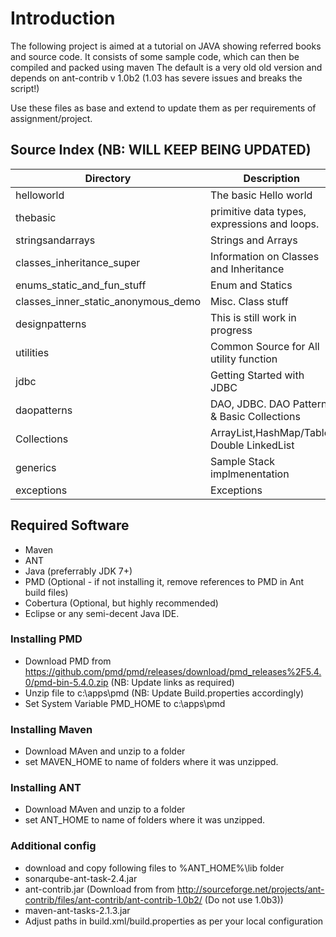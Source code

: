 # Introduction
The following project is aimed at a tutorial on JAVA showing referred books and source code.
It consists of some sample code, which can then be compiled and packed using maven
The default is a very old old version and depends on ant-contrib v 1.0b2 (1.03 has severe issues and breaks the script!)

Use these files as base and extend to update them as per requirements of assignment/project. 

## Source Index (NB: WILL KEEP BEING UPDATED) 
|Directory                             |Description                                  |
|--------------------------------------|---------------------------------------------|
|helloworld                            |The basic Hello world                        |
|thebasic                              |primitive data types, expressions and loops. |
|stringsandarrays                      |Strings and Arrays                           |
|classes_inheritance_super             |Information on Classes and Inheritance       |
|enums_static_and_fun_stuff            |Enum and Statics                             |
|classes_inner_static_anonymous_demo   |Misc. Class stuff                            |
|designpatterns                        |This is still work in progress               |
|utilities                             |Common Source for All utility function       |
|jdbc                                  |Getting Started with JDBC                    |
|daopatterns                           |DAO, JDBC. DAO Patterns & Basic Collections  |
|Collections                           |ArrayList,HashMap/Table, Double LinkedList   |
|generics                              |Sample Stack implmenentation                 |
|exceptions                            |Exceptions                                   |

## Required Software
* Maven 
* ANT 
* Java (preferrably JDK 7+)
* PMD (Optional - if not installing it, remove references to PMD in Ant build files)
* Cobertura (Optional, but highly recommended)
* Eclipse or any semi-decent Java IDE. 


### Installing PMD
* Download PMD from https://github.com/pmd/pmd/releases/download/pmd_releases%2F5.4.0/pmd-bin-5.4.0.zip (NB: Update links as required) 
* Unzip file to c:\apps\pmd (NB: Update Build.properties accordingly) 
* Set System Variable PMD_HOME to c:\apps\pmd

### Installing Maven
* Download MAven and unzip to a folder
* set MAVEN_HOME to name of folders where it was unzipped. 

### Installing ANT
* Download MAven and unzip to a folder
* set ANT_HOME to name of folders where it was unzipped. 

### Additional config 
* download and copy following files to %ANT_HOME%\lib folder 
 * sonarqube-ant-task-2.4.jar
 * ant-contrib.jar  (Download from from http://sourceforge.net/projects/ant-contrib/files/ant-contrib/ant-contrib-1.0b2/ (Do not use 1.0b3))
 * maven-ant-tasks-2.1.3.jar
* Adjust paths in build.xml/build.properties as per your local configuration

